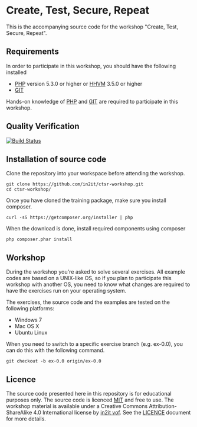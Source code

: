 # Create, Test, Secure, Repeat

This is the accompanying source code for the workshop "Create, Test, Secure, Repeat".

## Requirements

In order to participate in this workshop, you should have the following installed

- [PHP] version 5.3.0 or higher or [HHVM] 3.5.0 or higher
- [GIT]

Hands-on knowledge of [PHP] and [GIT] are required to participate in this workshop.

## Quality Verification

[![Build Status](https://status.continuousphp.com/git-hub/in2it/ctsr-workshop?token=076cf217-6df2-4d22-b325-0648eb5a97b1&branch=master)](https://continuousphp.com/git-hub/in2it/ctsr-workshop)

## Installation of source code

Clone the repository into your workspace before attending the workshop.

    git clone https://github.com/in2it/ctsr-workshop.git
    cd ctsr-workshop/

Once you have cloned the training package, make sure you install composer.

    curl -sS https://getcomposer.org/installer | php

When the download is done, install required components using composer

    php composer.phar install

## Workshop

During the workshop you're asked to solve several exercises. All example codes are based on a UNIX-like OS, so if you plan to participate this workshop with another OS, you need to know what changes are required to have the exercises run on your operating system.

The exercises, the source code and the examples are tested on the following platforms:

- Windows 7
- Mac OS X
- Ubuntu Linux

When you need to switch to a specific exercise branch (e.g. ex-0.0), you can do this with the following command.

    git checkout -b ex-0.0 origin/ex-0.0


## Licence

The source code presented here in this repository is for educational purposes only. The source code is licenced [MIT](http://opensource.org/licenses/MIT) and free to use. The workshop material is available under a Creative Commons Attribution-ShareAlike 4.0 International license by [in2it vof](http://www.in2it.be). See the [LICENCE](LICENCE) document for more details.

[PHP]:http://php.net
[HHVM]:http://hhvm.com
[GIT]:http://git-scm.org
